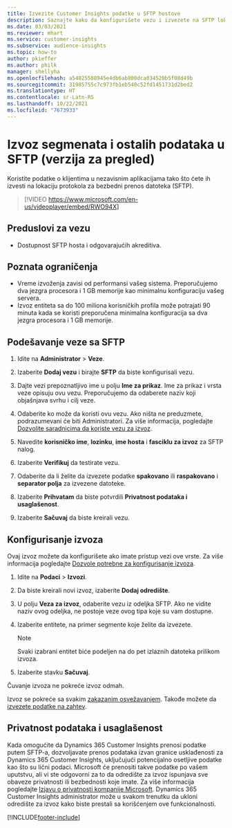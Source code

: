 ```yaml
---
title: Izvezite Customer Insights podatke u SFTP hostove
description: Saznajte kako da konfigurišete vezu i izvezete na SFTP lokaciju.
ms.date: 03/03/2021
ms.reviewer: mhart
ms.service: customer-insights
ms.subservice: audience-insights
ms.topic: how-to
author: pkieffer
ms.author: philk
manager: shellyha
ms.openlocfilehash: a54025588945e4db6ab800dca034520b5f08d49b
ms.sourcegitcommit: 31985755c7c973fb1eb540c52fd1451731d2bed2
ms.translationtype: HT
ms.contentlocale: sr-Latn-RS
ms.lasthandoff: 10/22/2021
ms.locfileid: "7673933"
---
```

# <a name="export-segments-and-other-data-to-sftp-preview"></a>Izvoz segmenata i ostalih podataka u SFTP (verzija za pregled)

Koristite podatke o klijentima u nezavisnim aplikacijama tako što ćete ih izvesti na lokaciju protokola za bezbedni prenos datoteka (SFTP).

> [!VIDEO https://www.microsoft.com/en-us/videoplayer/embed/RWO94X]

## <a name="prerequisites-for-connection"></a>Preduslovi za vezu

- Dostupnost SFTP hosta i odgovarajućih akreditiva.

## <a name="known-limitations"></a>Poznata ograničenja

- Vreme izvoženja zavisi od performansi vašeg sistema. Preporučujemo dva jezgra procesora i 1 GB memorije kao minimalnu konfiguraciju vašeg servera. 
- Izvoz entiteta sa do 100 miliona korisničkih profila može potrajati 90 minuta kada se koristi preporučena minimalna konfiguracija sa dva jezgra procesora i 1 GB memorije. 

## <a name="set-up-connection-to-sftp"></a>Podešavanje veze sa SFTP

1. Idite na **Administrator** > **Veze**.

1. Izaberite **Dodaj vezu** i birajte **SFTP** da biste konfigurisali vezu.

1. Dajte vezi prepoznatljivo ime u polju **Ime za prikaz**. Ime za prikaz i vrsta veze opisuju ovu vezu. Preporučujemo da odaberete naziv koji objašnjava svrhu i cilj veze.

1. Odaberite ko može da koristi ovu vezu. Ako ništa ne preduzmete, podrazumevani će biti Administratori. Za više informacija, pogledajte [Dozvolite saradnicima da koriste vezu za izvoz](connections.md#allow-contributors-to-use-a-connection-for-exports).

1. Navedite **korisničko ime**, **lozinku**, **ime hosta** i **fasciklu za izvoz** za SFTP nalog.

1. Izaberite **Verifikuj** da testirate vezu.

1. Odaberite da li želite da izvezete podatke **spakovano** ili **raspakovano** i **separator polja** za izvezene datoteke.

1. Izaberite **Prihvatam** da biste potvrdili **Privatnost podataka i usaglašenost**.

1. Izaberite **Sačuvaj** da biste kreirali vezu.

## <a name="configure-an-export"></a>Konfigurisanje izvoza

Ovaj izvoz možete da konfigurišete ako imate pristup vezi ove vrste. Za više informacija pogledajte [Dozvole potrebne za konfigurisanje izvoza](export-destinations.md#set-up-a-new-export).

1. Idite na **Podaci** > **Izvozi**.

1. Da biste kreirali novi izvoz, izaberite **Dodaj odredište**.

1. U polju **Veza za izvoz**, odaberite vezu iz odeljka SFTP. Ako ne vidite naziv ovog odeljka, ne postoje veze ovog tipa koje su vam dostupne.

1. Izaberite entitete, na primer segmente koje želite da izvezete.

   > [!NOTE]
   > Svaki izabrani entitet biće podeljen na do pet izlaznih datoteka prilikom izvoza. 

1. Izaberite stavku **Sačuvaj**.

Čuvanje izvoza ne pokreće izvoz odmah.

Izvoz se pokreće sa svakim [zakazanim osvežavanjem](system.md#schedule-tab). Takođe možete da [izvezete podatke na zahtev](export-destinations.md#run-exports-on-demand). 

## <a name="data-privacy-and-compliance"></a>Privatnost podataka i usaglašenost

Kada omogućite da Dynamics 365 Customer Insights prenosi podatke putem SFTP-a, dozvoljavate prenos podataka izvan granice usklađenosti za Dynamics 365 Customer Insights, uključujući potencijalno osetljive podatke kao što su lični podaci. Microsoft će prenositi takve podatke po vašem uputstvu, ali vi ste odgovorni za to da odredište za izvoz ispunjava sve obaveze privatnosti ili bezbednosti koje imate. Za više informacija pogledajte [Izjavu o privatnosti kompanije Microsoft](https://go.microsoft.com/fwlink/?linkid=396732).
Dynamics 365 Customer Insights administrator može u svakom trenutku da ukloni odredište za izvoz kako biste prestali sa korišćenjem ove funkcionalnosti.

[!INCLUDE[footer-include](../includes/footer-banner.md)]
